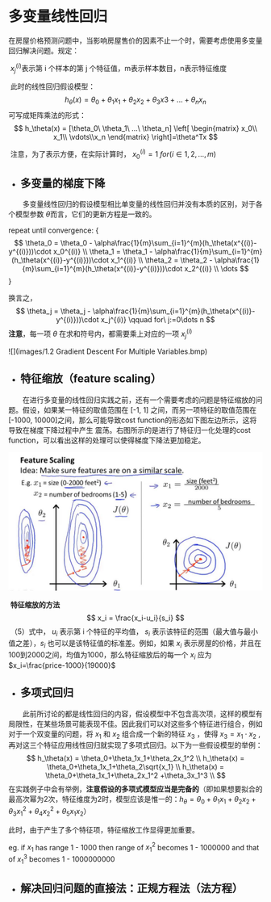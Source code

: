 # 多变量线性回归

​	在房屋价格预测问题中，当影响房屋售价的因素不止一个时，需要考虑使用多变量回归解决问题。规定：

​	 $x_j^{(i)}​$ 表示第 i 个样本的第 j 个特征值，m表示样本数目，n表示特征维度

​	此时的线性回归假设模型：
$$
h_\theta(x) = \theta_0 + \theta_1x_1 + \theta_2x_2 + \theta_3x3 + ... + \theta_nx_n
$$
​	可写成矩阵乘法的形式：
$$
h_\theta(x) = [\theta_0\ \theta_1\ ...\ \theta_n] \left[
 \begin{matrix}
 x_0\\ x_1\\ \vdots\\x_n
  \end{matrix}
  \right]=\theta^Tx
$$

​	注意，为了表示方便，在实际计算时， $x_0^{(i)}=1\ for (i\in 1,2,\dots,m)$ 



+ ## 多变量的梯度下降

　　多变量线性回归的假设模型相比单变量的线性回归并没有本质的区别，对于各个模型参数 $\theta​$ 而言，它们的更新方程是一致的。

repeat until convergence: {
$$
\theta_0 = \theta_0 - \alpha\frac{1}{m}\sum_{i=1}^{m}(h_\theta(x^{(i)}-y^{(i)}))\cdot x_0^{(i)} \\
\theta_1 = \theta_1 - \alpha\frac{1}{m}\sum_{i=1}^{m}(h_\theta(x^{(i)}-y^{(i)}))\cdot x_1^{(i)} \\
\theta_2 = \theta_2 - \alpha\frac{1}{m}\sum_{i=1}^{m}(h_\theta(x^{(i)}-y^{(i)}))\cdot x_2^{(i)} \\
\dots
$$
}

换言之，
$$
\theta_j = \theta_j - \alpha\frac{1}{m}\sum_{i=1}^{m}(h_\theta(x^{(i)}-y^{(i)}))\cdot x_j^{(i)} \qquad for\ j:=0\dots n
$$
**注意**，每一项 $\theta$ 在求和符号内，都需要乘上对应的一项 $x_j^{(i)}$

![](images/1.2 Gradient Descent For Multiple Variables.bmp)



+ ## 特征缩放（feature scaling）

　　在进行多变量的线性回归实践之前，还有一个需要考虑的问题是特征缩放的问题。假设，如果某一特征的取值范围在 [-1, 1] 之间，而另一项特征的取值范围在 [-1000, 10000]之间，那么可能导致cost function的形态如下图左边所示，这将导致在梯度下降过程中产生 震荡。右图所示的是进行了特征归一化处理的cost function，可以看出这样的处理可以使得梯度下降法更加稳定。

![](images/QQ截图20190412154435.jpg)

​	**特征缩放的方法**
$$
x_i = \frac{x_i-u_i}{s_i}
$$
​	（5）式中， $u_i$ 表示第 i 个特征的平均值， $s_i$ 表示该特征的范围（最大值与最小值之差），$s_i$ 也可以是该特征值的标准差。例如，如果 $x_i$ 表示房屋的价格，并且在100到2000之间，均值为1000，那么特征缩放后的每一个 $x_i$ 应为 $x_i=\frac{price-1000}{19000}$ 



+ ## 多项式回归

　　此前所讨论的都是线性回归的内容，假设模型中不包含高次项，这样的模型有局限性，在某些场景可能表现不佳。因此我们可以对这些多个特征进行组合，例如对于一个双变量的问题，将 $x_1$ 和 $x_2$ 组合成一个新的特征 $x_3$ ，使得 $x_3 = x_1 \cdot x_2$ ,再对这三个特征应用线性回归就实现了多项式回归。以下为一些假设模型的举例：
$$
h_\theta(x) = \theta_0+\theta_1x_1+\theta_2x_1^2 \\
h_\theta(x) = \theta_0+\theta_1x_1+\theta_2\sqrt{x_1} \\
h_\theta(x) = \theta_0+\theta_1x_1+\theta_2x_1^2 +\theta_3x_1^3 \\
$$
​	在实践例子中会有举例，**注意假设的多项式模型应当是完备的**（即如果想要拟合的最高次幂为2次，特征维度为2时，模型应该是惟一的：$h_\theta=\theta_0+\theta_1x_1+\theta_2x_2+\theta_3x_1^2+\theta_4x_2^2+\theta_5x_1x_2$）

此时，由于产生了多个特征项，特征缩放工作显得更加重要。

eg. if  $x_1$ has range 1 - 1000 then range of $x_1^2$ becomes 1 - 1000000 and that of $x_1^3​$ becomes 1 - 1000000000

 

+ ## 解决回归问题的直接法：正规方程法（法方程）



